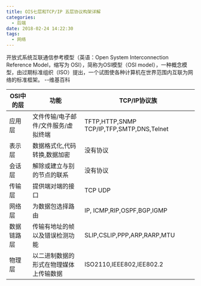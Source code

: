 ```yaml
---
title: OIS七层和TCP/IP 五层协议构架详解
categories:
  - 后端
date: 2018-02-24 14:22:30
tags:
  - 网络
---
```


开放式系统互联通信参考模型（英语：Open System Interconnection Reference Model，缩写为 OSI），简称为OSI模型（OSI model），一种概念模型，由过期标准组织（ISO）提出，一个试图使各种计算机在世界范围内互联为网络的标准框架。 --维基百科 

| OSI中的层 | 功能                  | TCP/IP协议族                                 |
| ------ | ------------------- | ----------------------------------------- |
| 应用层    | 文件传输/电子邮件/文件服务/虚拟终端 | TFTP,HTTP,SNMP TCP/IP,TFP,SMTP,DNS,Telnet |
| 表示层    | 数据格式化,代码转换,数据加密     | 没有协议                                      |
| 会话层    | 解除或建立与别的节点的联系       | 没有协议                                      |
| 传输层    | 提供端对端的接口            | TCP UDP                                   |
| 网络层    | 为数据包选择路由            | IP, ICMP,RIP,OSPF,BGP,IGMP                |
| 数据链路层  | 传输有地址的帧以及错误检测功能     | SLIP,CSLIP,PPP,ARP,RARP,MTU               |
| 物理层    | 以二进制数据的形式在物理媒体上传输数据 | ISO2110,IEEE802,IEE802.2                  |